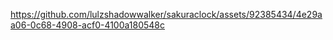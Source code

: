 https://github.com/lulzshadowwalker/sakuraclock/assets/92385434/4e29aa06-0c68-4908-acf0-4100a180548c
